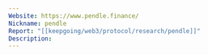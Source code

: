 ```yaml
---
Website: https://www.pendle.finance/
Nickname: pendle
Report: "[[keepgoing/web3/protocol/research/pendle]]"
Description: 
---
```

